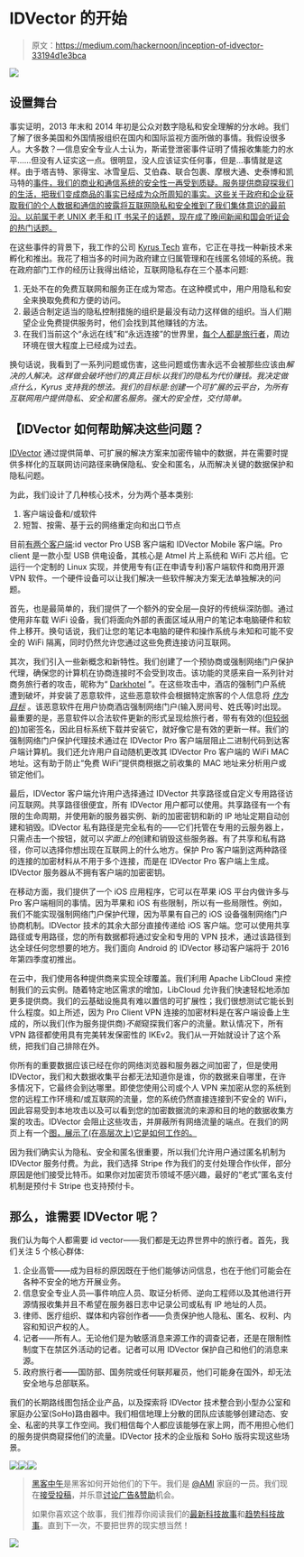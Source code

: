 # IDVector 的开始

> 原文：<https://medium.com/hackernoon/inception-of-idvector-33194d1e3bca>

![](img/7fafe05fe5efc31f13cd0103fb19dfb3.png)

## **设置舞台**

事实证明，2013 年末和 2014 年初是公众对数字隐私和安全理解的分水岭。我们了解了很多美国和外国情报组织在国内和国际监视方面所做的事情。我假设很多人。大多数？—信息安全专业人士认为，斯诺登泄密事件证明了情报收集能力的水平……但没有人证实这一点。很明显，没人应该证实任何事，但是…事情就是这样。由于塔吉特、家得宝、冰雪皇后、艾伯森、联合包裹、摩根大通、史泰博和凯马特的[事件，我们的商业和通信系统的安全性一再受到质疑。服务提供商](http://www.forbes.com/sites/moneybuilder/2015/01/13/the-big-data-breaches-of-2014/)[窥探我们的生活，把我们变成商品的事实已经成为众所周知的事实。这些关于政府和企业获取我们的个人数据和通信的披露将互联网隐私和安全推到了我们集体意识的最前沿。以前属于老 UNIX 老手和 IT 书呆子的话题，现在成了晚间新闻和国会听证会的热门话题。](http://www.wired.com/2015/10/verizon-curbs-zombie-cookies-theyll-still-stalk/)

在这些事件的背景下，我工作的公司 [Kyrus Tech](http://www.kyrus-tech.com/) 宣布，它正在寻找一种新技术来孵化和推出。我花了相当多的时间为政府建立归属管理和在线匿名领域的系统。我在政府部门工作的经历让我得出结论，互联网隐私存在三个基本问题:

1.  无处不在的免费互联网和服务正在成为常态。在这种模式中，用户用隐私和安全来换取免费和方便的访问。
2.  最适合制定适当的隐私控制措施的组织是最没有动力这样做的组织。当人们期望企业免费提供服务时，他们会找到其他赚钱的方法。
3.  在我们当前这个“永远在线”和“永远连接”的世界里，[每个人都是旅行者](http://www.networkworld.com/article/2904439/wi-fi/is-it-safe-to-use-public-wi-fi-networks.html)，周边环境在很大程度上已经成为过去。

换句话说，我看到了一系列问题或伤害，这些问题或伤害永远不会被那些应该由*解决的人解决。这样做会破坏他们的真正目标:以我们的隐私为代价赚钱。我决定做点什么，Kyrus 支持我的想法。我们的目标是:创建一个可扩展的云平台，为所有互联网用户提供隐私、安全和匿名服务。强大的安全性，交付简单。*

## 【IDVector 如何帮助解决这些问题？

[IDVector](https://www.idvector.net/) 通过提供简单、可扩展的解决方案来加密传输中的数据，并在需要时提供多样化的互联网访问路径来确保隐私、安全和匿名，从而解决关键的数据保护和隐私问题。

为此，我们设计了几种核心技术，分为两个基本类别:

1.  客户端设备和/或软件
2.  短暂、按需、基于云的网络重定向和出口节点

目前[有两个客户端](https://www.idvector.net/products.html):id vector Pro USB 客户端和 IDVector Mobile 客户端。Pro client 是一款小型 USB 供电设备，其核心是 Atmel 片上系统和 WiFi 芯片组。它运行一个定制的 Linux 实现，并使用专有(正在申请专利)客户端软件和商用开源 VPN 软件。一个硬件设备可以让我们解决一些软件解决方案无法单独解决的问题。

首先，也是最简单的，我们提供了一个额外的安全层—良好的传统纵深防御。通过使用非车载 WiFi 设备，我们将面向外部的表面区域从用户的笔记本电脑硬件和软件上移开。换句话说，我们让您的笔记本电脑的硬件和操作系统与未知和可能不安全的 WiFi 隔离，同时仍然允许您通过这些免费连接访问互联网。

其次，我们引入一些新概念和新特性。我们创建了一个预协商或强制网络门户保护代理，确保您的计算机在协商连接时不会受到攻击。该功能的灵感来自一系列针对商务旅行者的攻击，昵称为“ [Darkhotel](https://blog.kaspersky.com/darkhotel-apt/6613/) ”。在这些攻击中，酒店的强制门户系统遭到破坏，并安装了恶意软件，这些恶意软件会根据特定旅客的个人信息将 [*作为目标*](https://securelist.com/blog/research/66779/the-darkhotel-apt/) 。该恶意软件在用户协商酒店强制网络门户(输入房间号、姓氏等)时出现。最重要的是，恶意软件以合法软件更新的形式呈现给旅行者，带有有效的([但较弱的](https://securelist.com/files/2014/11/darkhotel_kl_07.11.pdf))加密签名，因此目标系统下载并安装它，就好像它是有效的更新一样。我们的强制网络门户保护代理技术通过在 IDVector Pro 客户端层阻止二进制代码到达客户端计算机。我们还允许用户自动随机更改其 IDVector Pro 客户端的 WiFi MAC 地址。这有助于防止“免费 WiFi”提供商根据之前收集的 MAC 地址来分析用户或锁定他们。

最后，IDVector 客户端允许用户选择通过 IDVector 共享路径或自定义专用路径访问互联网。共享路径很便宜，所有 IDVector 用户都可以使用。共享路径有一个有限的生命周期，并使用新的服务器实例、新的加密密钥和新的 IP 地址定期自动创建和销毁。IDVector 私有路径是完全私有的——它们托管在专用的云服务器上，只需点击一个按钮，就可以*字面上的*创建和销毁这些服务器。有了共享和私有路径，你可以选择你想出现在互联网上的什么地方。保护 Pro 客户端到这两种路径的连接的加密材料从不用于多个连接，而是在 IDVector Pro 客户端上生成。IDVector 服务器从不拥有客户端的加密密钥。

在移动方面，我们提供了一个 iOS 应用程序，它可以在苹果 iOS 平台内做许多与 Pro 客户端相同的事情。因为苹果和 iOS 有些限制，所以有一些局限性。例如，我们不能实现强制网络门户保护代理，因为苹果有自己的 iOS 设备强制网络门户协商机制。IDVector 技术的其余大部分直接传递给 iOS 客户端。您可以使用共享路径或专用路径，您的所有数据都将通过安全和专用的 VPN 技术，通过该路径到达全球任何您想要的地方。我们面向 Android 的 IDVector 移动客户端将于 2016 年第四季度初推出。

在云中，我们使用各种提供商来实现全球覆盖。我们利用 Apache LibCloud 来控制我们的云实例。随着特定地区需求的增加，LibCloud 允许我们快速轻松地添加更多提供商。我们的云基础设施具有难以置信的可扩展性；我们很想测试它能长到什么程度。如上所述，因为 Pro Client VPN 连接的加密材料是在客户端设备上生成的，所以我们(作为服务提供商)*不能*窥探我们客户的流量。默认情况下，所有 VPN 路径都使用具有完美转发保密性的 IKEv2。我们从一开始就设计了这个系统，把我们自己排除在外。

你所有的重要数据应该已经在你的网络浏览器和服务器之间加密了，但是使用 IDVector，我们和大数据收集平台都无法知道你是谁，你的数据来自哪里，在许多情况下，它最终会到达哪里。即使您使用公司或个人 VPN 来加密从您的系统到您的远程工作环境和/或互联网的流量，您的系统仍然直接连接到不安全的 WiFi，因此容易受到本地攻击以及可以看到您的加密数据流的来源和目的地的数据收集方案的攻击。IDVector 会阻止这些攻击，并屏蔽所有网络流量的端点。在我们的网页上有一个[图，展示了(在高层次上)它是如何工作的。](https://idvector.net/how-it-works.html)

因为我们确实认为隐私、安全和匿名很重要，所以我们允许用户通过匿名机制为 IDVector 服务付费。为此，我们选择 Stripe 作为我们的支付处理合作伙伴，部分原因是他们接受比特币。如果你对加密货币领域不感兴趣，最好的“老式”匿名支付机制是预付卡 Stripe 也支持预付卡。

## **那么，谁需要 IDVector 呢？**

我们认为每个人都需要 id vector——我们都是无边界世界中的旅行者。首先，我们关注 5 个核心群体:

1.  企业高管——成为目标的原因既在于他们能够访问信息，也在于他们可能会在各种不安全的地方开展业务。
2.  信息安全专业人员—事件响应人员、取证分析师、逆向工程师以及其他进行开源情报收集并且不希望在服务器日志中记录公司或私有 IP 地址的人员。
3.  律师、医疗组织、媒体和内容创作者——负责保护他人隐私、匿名、权利、内容和知识产权的人。
4.  记者——所有人。无论他们是为敏感消息来源工作的调查记者，还是在限制性制度下在禁区外活动的记者。记者可以用 IDVector 保护自己和他们的消息来源。
5.  政府旅行者——国防部、国务院或任何联邦雇员，他们可能身在国外，却无法安全地与总部联系。

我们的长期路线图包括企业产品，以及探索将 IDVector 技术整合到小型办公室和家庭办公室(SoHo)路由器中。我们相信地理上分散的团队应该能够创建动态、安全、私密的共享工作空间。我们相信每个人都应该能够在家上网，而不用担心他们的服务提供商窥探他们的流量。IDVector 技术的企业版和 SoHo 版将实现这些场景。

[![](img/50ef4044ecd4e250b5d50f368b775d38.png)](http://bit.ly/HackernoonFB)[![](img/979d9a46439d5aebbdcdca574e21dc81.png)](https://goo.gl/k7XYbx)[![](img/2930ba6bd2c12218fdbbf7e02c8746ff.png)](https://goo.gl/4ofytp)

> [黑客中午](http://bit.ly/Hackernoon)是黑客如何开始他们的下午。我们是 [@AMI](http://bit.ly/atAMIatAMI) 家庭的一员。我们现在[接受投稿](http://bit.ly/hackernoonsubmission)，并乐意[讨论广告&赞助](mailto:partners@amipublications.com)机会。
> 
> 如果你喜欢这个故事，我们推荐你阅读我们的[最新科技故事](http://bit.ly/hackernoonlatestt)和[趋势科技故事](https://hackernoon.com/trending)。直到下一次，不要把世界的现实想当然！

[![](img/be0ca55ba73a573dce11effb2ee80d56.png)](https://goo.gl/Ahtev1)